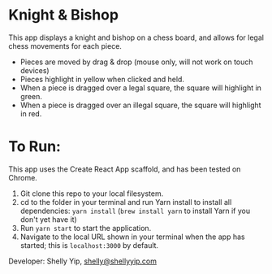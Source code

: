 Knight & Bishop
================

This app displays a knight and bishop on a chess board, and allows for legal
chess movements for each piece.
- Pieces are moved by drag & drop (mouse only, will not work on touch devices)
- Pieces highlight in yellow when clicked and held.
- When a piece is dragged over a legal square, the square will highlight in green.
- When a piece is dragged over an illegal square, the square will highlight in 
red.

To Run:
=================
This app uses the Create React App scaffold, and has been tested on Chrome.

1. Git clone this repo to your local filesystem.
2. cd to the folder in your terminal and run Yarn install to install all 
dependencies: `yarn install`
(`brew install yarn` to install Yarn if you don't yet have it)
3. Run `yarn start` to start the application.
4. Navigate to the local URL shown in your terminal when the app has started;
this is `localhost:3000` by default.

Developer: Shelly Yip, shelly@shellyyip.com